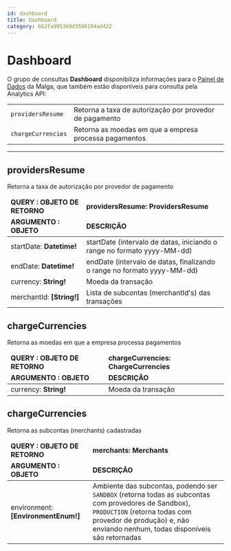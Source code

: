 ```yaml
---
id: dashboard
title: Dashboard
category: 662fa995369d3500194ad422
---
```


# Dashboard

O grupo de consultas <b>Dashboard</b> disponibiliza informações para o <a href="https://dashboard.malga.io">Painel de Dados</a> da Malga, que também estão disponíveis para consulta pela Analytics API:

<table>
    <tbody>
        <tr>
            <td><code>providersResume</code></td>
            <td>
                Retorna a taxa de autorização por provedor de pagamento
            </td>
        </tr>
        <tr>
            <td><code>chargeCurrencies</code></td>
            <td>
                Retorna as moedas em que a empresa processa pagamentos
            </td>
        </tr>
    </tbody>
</table>

---

## providersResume

Retorna a taxa de autorização por provedor de pagamento

<table>
    <thead>
        <tr>
            <td><strong>QUERY : OBJETO DE RETORNO</strong></td>
            <td><strong>providersResume: ProvidersResume</strong></td>
        </tr>
    </thead>
    <thead>
        <tr>
            <td><strong>ARGUMENTO : OBJETO</strong></td>
            <td><strong>DESCRIÇÃO</strong></td>
        </tr>
    </thead>
    <tbody>
        <tr>
            <td>startDate: <b>Datetime!</b></td>
            <td>startDate (intervalo de datas, iniciando o range no formato yyyy-MM-dd)</td>
        </tr>
        <tr>
            <td>endDate: <b>Datetime!</b></td>
            <td>endDate (intervalo de datas, finalizando o range no formato yyyy-MM-dd)</td>
        </tr>
        <tr>
            <td>currency: <b>String!</b></td>
            <td>Moeda da transação</td>
        </tr>
        <tr>
            <td>merchantId: <b>[String!]</b></td>
            <td>Lista de subcontas (merchantId's) das transações</td>
        </tr>   
    </tbody>
</table>

## chargeCurrencies

Retorna as moedas em que a empresa processa pagamentos

<table>
    <thead>
        <tr>
            <td><strong>QUERY : OBJETO DE RETORNO</strong></td>
            <td><strong>chargeCurrencies: ChargeCurrencies</strong></td>
        </tr>
    </thead>
    <thead>
        <tr>
            <td><strong>ARGUMENTO : OBJETO</strong></td>
            <td><strong>DESCRIÇÃO</strong></td>
        </tr>
    </thead>
    <tbody>
        <tr>
            <td>currency: <b>String!</b></td>
            <td>Moeda da transação</td>
        </tr>
    </tbody>
</table>

## chargeCurrencies

Retorna as subcontas (merchants) cadastradas

<table>
    <thead>
        <tr>
            <td><strong>QUERY : OBJETO DE RETORNO</strong></td>
            <td><strong>merchants: Merchants</strong></td>
        </tr>
    </thead>
    <thead>
        <tr>
            <td><strong>ARGUMENTO : OBJETO</strong></td>
            <td><strong>DESCRIÇÃO</strong></td>
        </tr>
    </thead>
    <tbody>
        <tr>
            <td>environment: <b>[EnvironmentEnum!]</b></td>
            <td>Ambiente das subcontas, podendo ser <code>SANDBOX</code> (retorna todas as subcontas com provedores de Sandbox), <code>PRODUCTION</code> (retorna todas com provedor de produção) e, não enviando nenhum, todas disponíveis são retornadas</td>
        </tr>
    </tbody>
</table>
